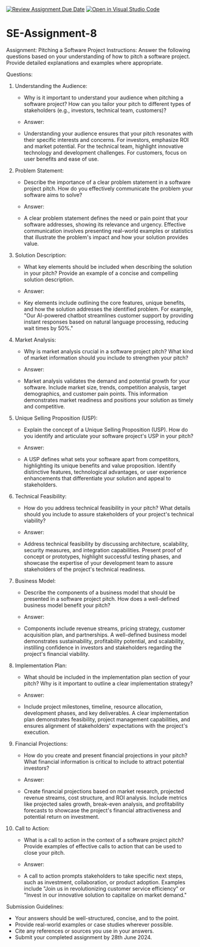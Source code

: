 [![Review Assignment Due Date](https://classroom.github.com/assets/deadline-readme-button-22041afd0340ce965d47ae6ef1cefeee28c7c493a6346c4f15d667ab976d596c.svg)](https://classroom.github.com/a/4bgukiqw)
[![Open in Visual Studio Code](https://classroom.github.com/assets/open-in-vscode-2e0aaae1b6195c2367325f4f02e2d04e9abb55f0b24a779b69b11b9e10269abc.svg)](https://classroom.github.com/online_ide?assignment_repo_id=15378715&assignment_repo_type=AssignmentRepo)
# SE-Assignment-8
 Assignment: Pitching a Software Project
 Instructions:
Answer the following questions based on your understanding of how to pitch a software project. Provide detailed explanations and examples where appropriate.

 Questions:

1. Understanding the Audience:
   - Why is it important to understand your audience when pitching a software project? How can you tailor your pitch to different types of stakeholders (e.g., investors, technical team, customers)?

   - Answer:
   - Understanding your audience ensures that your pitch resonates with their specific interests and concerns. For investors, emphasize ROI and market potential. For the technical team, highlight innovative technology and development challenges. For customers, focus on user benefits and ease of use.

2. Problem Statement:
   - Describe the importance of a clear problem statement in a software project pitch. How do you effectively communicate the problem your software aims to solve?

   - Answer:
   - A clear problem statement defines the need or pain point that your software addresses, showing its relevance and urgency. Effective communication involves presenting real-world examples or statistics that illustrate the problem's impact and how your solution provides value.

3. Solution Description:
   - What key elements should be included when describing the solution in your pitch? Provide an example of a concise and compelling solution description.

   - Answer:
   - Key elements include outlining the core features, unique benefits, and how the solution addresses the identified problem. For example, "Our AI-powered chatbot streamlines customer support by providing instant responses based on natural language processing, reducing wait times by 50%."

4. Market Analysis:
   - Why is market analysis crucial in a software project pitch? What kind of market information should you include to strengthen your pitch?

   - Answer:
   - Market analysis validates the demand and potential growth for your software. Include market size, trends, competition analysis, target demographics, and customer pain points. This information demonstrates market readiness and positions your solution as timely and competitive.

5. Unique Selling Proposition (USP):
   - Explain the concept of a Unique Selling Proposition (USP). How do you identify and articulate your software project's USP in your pitch?

   - Answer:
   - A USP defines what sets your software apart from competitors, highlighting its unique benefits and value proposition. Identify distinctive features, technological advantages, or user experience enhancements that differentiate your solution and appeal to stakeholders.

6. Technical Feasibility:
   - How do you address technical feasibility in your pitch? What details should you include to assure stakeholders of your project's technical viability?

   - Answer:
   - Address technical feasibility by discussing architecture, scalability, security measures, and integration capabilities. Present proof of concept or prototypes, highlight successful testing phases, and showcase the expertise of your development team to assure stakeholders of the project's technical readiness.

7. Business Model:
   - Describe the components of a business model that should be presented in a software project pitch. How does a well-defined business model benefit your pitch?

   - Answer:
   - Components include revenue streams, pricing strategy, customer acquisition plan, and partnerships. A well-defined business model demonstrates sustainability, profitability potential, and scalability, instilling confidence in investors and stakeholders regarding the project's financial viability.

8. Implementation Plan:
   - What should be included in the implementation plan section of your pitch? Why is it important to outline a clear implementation strategy?

   - Answer:
   - Include project milestones, timeline, resource allocation, development phases, and key deliverables. A clear implementation plan demonstrates feasibility, project management capabilities, and ensures alignment of stakeholders' expectations with the project's execution.

9. Financial Projections:
   - How do you create and present financial projections in your pitch? What financial information is critical to include to attract potential investors?

   - Answer:
   - Create financial projections based on market research, projected revenue streams, cost structure, and ROI analysis. Include metrics like projected sales growth, break-even analysis, and profitability forecasts to showcase the project's financial attractiveness and potential return on investment.

10. Call to Action:
    - What is a call to action in the context of a software project pitch? Provide examples of effective calls to action that can be used to close your pitch.

    - Answer:
    - A call to action prompts stakeholders to take specific next steps, such as investment, collaboration, or product adoption. Examples include "Join us in revolutionizing customer service efficiency" or "Invest in our innovative solution to capitalize on market demand."


 Submission Guidelines:
- Your answers should be well-structured, concise, and to the point.
- Provide real-world examples or case studies wherever possible.
- Cite any references or sources you use in your answers.
- Submit your completed assignment by 28th June 2024.


